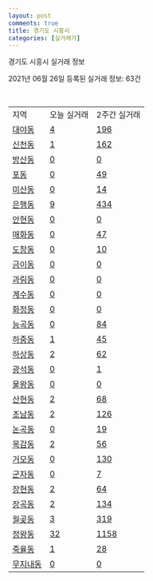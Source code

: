 ```yaml
---
layout: post
comments: true
title: 경기도 시흥시
categories: [실거래가]
---
```


경기도 시흥시 실거래 정보

2021년 06월 26일 등록된 실거래 정보: 63건

<script type="text/javascript">
  google.charts.load('current', {'packages':['corechart']});
  google.charts.setOnLoadCallback(drawChart);

  function drawChart() {
    var data = google.visualization.arrayToDataTable([['거래일', '매매', '전월세', '전매'], ['2021-02', 1, 22, 0], ['2021-03', 9, 183, 1], ['2021-04', 452, 437, 8], ['2021-05', 783, 619, 7], ['2021-06', 320, 368, 3]]);

    var options = {
      title: '최근 유형별 거래량 추이',
      legend: { position: 'bottom' }
    };

    var chart = new google.visualization.LineChart(document.getElementById('columnchart_material'));
    chart.draw(data, (options));
  }
</script>

<div id="columnchart_material" style="width: 450px; margin-left: -35px"></div>
<br>
<table class="sortable">
  <tr>
    <td>지역</td>
    <td>오늘 실거래</td>
    <td>2주간 실거래</td>
  </tr>

  
  <tr class="item">
    <td><a href="4139010100.html">대야동</a></td>
    <td><a href="4139010100.html">4</a></td>
    <td><a href="4139010100.html">196</a></td>
  </tr>
    

  <tr class="item">
    <td><a href="4139010200.html">신천동</a></td>
    <td><a href="4139010200.html">1</a></td>
    <td><a href="4139010200.html">162</a></td>
  </tr>
    

  <tr class="item">
    <td><a href="4139010300.html">방산동</a></td>
    <td><a href="4139010300.html">0</a></td>
    <td><a href="4139010300.html">0</a></td>
  </tr>
    

  <tr class="item">
    <td><a href="4139010400.html">포동</a></td>
    <td><a href="4139010400.html">0</a></td>
    <td><a href="4139010400.html">49</a></td>
  </tr>
    

  <tr class="item">
    <td><a href="4139010500.html">미산동</a></td>
    <td><a href="4139010500.html">0</a></td>
    <td><a href="4139010500.html">14</a></td>
  </tr>
    

  <tr class="item">
    <td><a href="4139010600.html">은행동</a></td>
    <td><a href="4139010600.html">9</a></td>
    <td><a href="4139010600.html">434</a></td>
  </tr>
    

  <tr class="item">
    <td><a href="4139010700.html">안현동</a></td>
    <td><a href="4139010700.html">0</a></td>
    <td><a href="4139010700.html">0</a></td>
  </tr>
    

  <tr class="item">
    <td><a href="4139010800.html">매화동</a></td>
    <td><a href="4139010800.html">0</a></td>
    <td><a href="4139010800.html">47</a></td>
  </tr>
    

  <tr class="item">
    <td><a href="4139010900.html">도창동</a></td>
    <td><a href="4139010900.html">0</a></td>
    <td><a href="4139010900.html">10</a></td>
  </tr>
    

  <tr class="item">
    <td><a href="4139011000.html">금이동</a></td>
    <td><a href="4139011000.html">0</a></td>
    <td><a href="4139011000.html">0</a></td>
  </tr>
    

  <tr class="item">
    <td><a href="4139011200.html">과림동</a></td>
    <td><a href="4139011200.html">0</a></td>
    <td><a href="4139011200.html">0</a></td>
  </tr>
    

  <tr class="item">
    <td><a href="4139011300.html">계수동</a></td>
    <td><a href="4139011300.html">0</a></td>
    <td><a href="4139011300.html">0</a></td>
  </tr>
    

  <tr class="item">
    <td><a href="4139011700.html">화정동</a></td>
    <td><a href="4139011700.html">0</a></td>
    <td><a href="4139011700.html">0</a></td>
  </tr>
    

  <tr class="item">
    <td><a href="4139011800.html">능곡동</a></td>
    <td><a href="4139011800.html">0</a></td>
    <td><a href="4139011800.html">84</a></td>
  </tr>
    

  <tr class="item">
    <td><a href="4139011900.html">하중동</a></td>
    <td><a href="4139011900.html">1</a></td>
    <td><a href="4139011900.html">45</a></td>
  </tr>
    

  <tr class="item">
    <td><a href="4139012000.html">하상동</a></td>
    <td><a href="4139012000.html">2</a></td>
    <td><a href="4139012000.html">62</a></td>
  </tr>
    

  <tr class="item">
    <td><a href="4139012100.html">광석동</a></td>
    <td><a href="4139012100.html">0</a></td>
    <td><a href="4139012100.html">1</a></td>
  </tr>
    

  <tr class="item">
    <td><a href="4139012200.html">물왕동</a></td>
    <td><a href="4139012200.html">0</a></td>
    <td><a href="4139012200.html">0</a></td>
  </tr>
    

  <tr class="item">
    <td><a href="4139012300.html">산현동</a></td>
    <td><a href="4139012300.html">2</a></td>
    <td><a href="4139012300.html">68</a></td>
  </tr>
    

  <tr class="item">
    <td><a href="4139012400.html">조남동</a></td>
    <td><a href="4139012400.html">2</a></td>
    <td><a href="4139012400.html">126</a></td>
  </tr>
    

  <tr class="item">
    <td><a href="4139012500.html">논곡동</a></td>
    <td><a href="4139012500.html">0</a></td>
    <td><a href="4139012500.html">19</a></td>
  </tr>
    

  <tr class="item">
    <td><a href="4139012600.html">목감동</a></td>
    <td><a href="4139012600.html">2</a></td>
    <td><a href="4139012600.html">56</a></td>
  </tr>
    

  <tr class="item">
    <td><a href="4139012700.html">거모동</a></td>
    <td><a href="4139012700.html">0</a></td>
    <td><a href="4139012700.html">130</a></td>
  </tr>
    

  <tr class="item">
    <td><a href="4139012800.html">군자동</a></td>
    <td><a href="4139012800.html">0</a></td>
    <td><a href="4139012800.html">7</a></td>
  </tr>
    

  <tr class="item">
    <td><a href="4139012900.html">장현동</a></td>
    <td><a href="4139012900.html">2</a></td>
    <td><a href="4139012900.html">64</a></td>
  </tr>
    

  <tr class="item">
    <td><a href="4139013000.html">장곡동</a></td>
    <td><a href="4139013000.html">2</a></td>
    <td><a href="4139013000.html">134</a></td>
  </tr>
    

  <tr class="item">
    <td><a href="4139013100.html">월곶동</a></td>
    <td><a href="4139013100.html">3</a></td>
    <td><a href="4139013100.html">319</a></td>
  </tr>
    

  <tr class="item">
    <td><a href="4139013200.html">정왕동</a></td>
    <td><a href="4139013200.html">32</a></td>
    <td><a href="4139013200.html">1158</a></td>
  </tr>
    

  <tr class="item">
    <td><a href="4139013300.html">죽율동</a></td>
    <td><a href="4139013300.html">1</a></td>
    <td><a href="4139013300.html">28</a></td>
  </tr>
    

  <tr class="item">
    <td><a href="4139013400.html">무지내동</a></td>
    <td><a href="4139013400.html">0</a></td>
    <td><a href="4139013400.html">0</a></td>
  </tr>
    


</table>


    